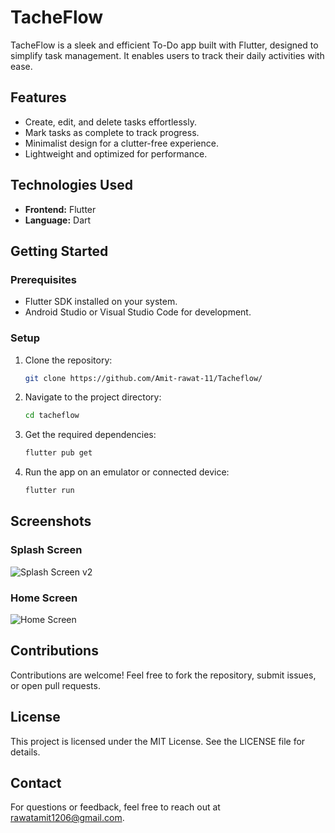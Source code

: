 # TacheFlow

TacheFlow is a sleek and efficient To-Do app built with Flutter, designed to simplify task management. It enables users to track their daily activities with ease.

## Features
- Create, edit, and delete tasks effortlessly.
- Mark tasks as complete to track progress.
- Minimalist design for a clutter-free experience.
- Lightweight and optimized for performance.

## Technologies Used
- **Frontend:** Flutter
- **Language:** Dart

## Getting Started

### Prerequisites
- Flutter SDK installed on your system.
- Android Studio or Visual Studio Code for development.

### Setup
1. Clone the repository:
   ```bash
   git clone https://github.com/Amit-rawat-11/Tacheflow/
   ```
2. Navigate to the project directory:
   ```bash
   cd tacheflow
   ```
3. Get the required dependencies:
   ```bash
   flutter pub get
   ```
4. Run the app on an emulator or connected device:
   ```bash
   flutter run
   ```

## Screenshots

### Splash Screen
![Splash Screen v2](https://github.com/user-attachments/assets/b8cc6b9d-f9d0-4b11-b4bc-d744c9d8ef9c)  

### Home Screen
![Home Screen](https://github.com/user-attachments/assets/24763d57-632e-4201-89c8-ad3751bf2739)

## Contributions
Contributions are welcome! Feel free to fork the repository, submit issues, or open pull requests.

## License
This project is licensed under the MIT License. See the LICENSE file for details.

## Contact
For questions or feedback, feel free to reach out at rawatamit1206@gmail.com.
